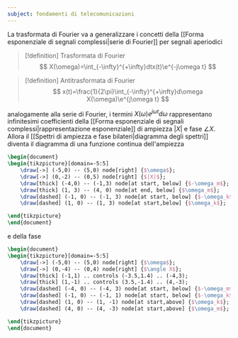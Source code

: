 ```yaml
---
subject: fondamenti di telecomunicazioni
---
```

La trasformata di Fourier va a generalizzare i concetti della [[Forma esponenziale di segnali complessi|serie di Fourier]] per segnali aperiodici
> [!definition] Trasformata di Fourier
> $$
> X(\omega)=\int_{-\infty}^{+\infty}dtx(t)\e^{-j\omega t}
> $$

> [!definition] Antitrasformata di Fourier
> $$
> x(t)=\frac{1}{2\pi}\int_{-\infty}^{+\infty}d\omega X(\omega)\e^{j\omega t}
> $$


analogamente alla serie di Fourier, i termini $X(\omega)e^{j\omega t}d\omega$ rappresentano infinitesimi coefficienti della [[Forma esponenziale di segnali complessi|rappresentazione esponenziale]] di ampiezza $|X|$ e fase $\angle X$. 
Allora il [[Spettri di ampiezza e fase bilateri|diagramma degli spettri]] diventa il diagramma di una funzione continua dell'ampiezza
```tikz 
\begin{document} 
\begin{tikzpicture}[domain=-5:5] 
	\draw[->] (-5,0) -- (5,0) node[right] {$\omega$};
	\draw[->] (0,-2) -- (0,5) node[right] {$|X|$};
	\draw[thick] (-4,0) -- (-1,3) node[at start, below] {$-\omega_m$};
	\draw[thick] (1, 3) -- (4, 0) node[at end, below] {$\omega_m$};
	\draw[dashed] (-1, 0) -- (-1, 3) node[at start, below] {$-\omega_k$};
	\draw[dashed] (1, 0) -- (1, 3) node[at start,below] {$\omega_k$};

\end{tikzpicture}
\end{document} 
```
e della fase
```tikz 
\begin{document} 
\begin{tikzpicture}[domain=-5:5] 
	\draw[->] (-5,0) -- (5,0) node[right] {$\omega$};
	\draw[->] (0,-4) -- (0,4) node[right] {$\angle X$};
	\draw[thick] (-1,1) .. controls (-3.5,1.4) .. (-4,3);
	\draw[thick] (1,-1) .. controls (3.5,-1.4) .. (4,-3);
	\draw[dashed] (-4, 0) -- (-4, 3) node[at start, below] {$-\omega_m$};
	\draw[dashed] (-1, 0) -- (-1, 1) node[at start, below] {$-\omega_k$};
	\draw[dashed] (1, 0) -- (1, -1) node[at start,above] {$\omega_k$};
	\draw[dashed] (4, 0) -- (4, -3) node[at start,above] {$\omega_m$};

\end{tikzpicture}
\end{document} 
```